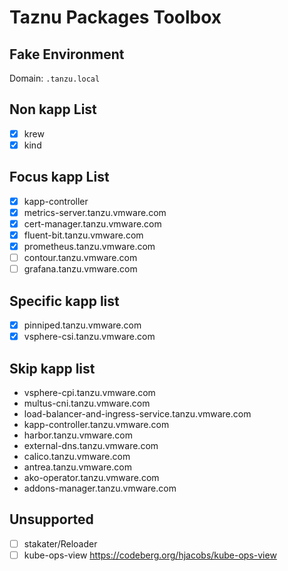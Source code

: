 # Taznu Packages Toolbox

## Fake Environment

Domain: `.tanzu.local`

## Non kapp List
- [x] krew
- [x] kind

## Focus kapp List
- [x] kapp-controller
- [x] metrics-server.tanzu.vmware.com
- [x] cert-manager.tanzu.vmware.com
- [x] fluent-bit.tanzu.vmware.com
- [x] prometheus.tanzu.vmware.com
- [ ] contour.tanzu.vmware.com
- [ ] grafana.tanzu.vmware.com

## Specific kapp list
- [x] pinniped.tanzu.vmware.com
- [x] vsphere-csi.tanzu.vmware.com

## Skip kapp list
- vsphere-cpi.tanzu.vmware.com
- multus-cni.tanzu.vmware.com
- load-balancer-and-ingress-service.tanzu.vmware.com
- kapp-controller.tanzu.vmware.com
- harbor.tanzu.vmware.com
- external-dns.tanzu.vmware.com
- calico.tanzu.vmware.com
- antrea.tanzu.vmware.com
- ako-operator.tanzu.vmware.com
- addons-manager.tanzu.vmware.com

## Unsupported
- [ ] stakater/Reloader
- [ ] kube-ops-view https://codeberg.org/hjacobs/kube-ops-view
